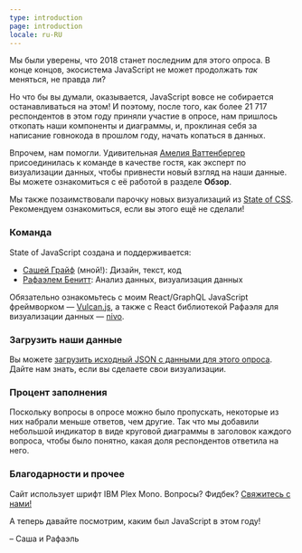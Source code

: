 ```yaml
---
type: introduction
page: introduction
locale: ru-RU
---
```


<span class="first-letter">М</span>ы были уверены, что 2018 станет последним для этого опроса. В конце концов, экосистема JavaScript не может продолжать *так* меняться, не правда ли?

Но что бы вы думали, оказывается, JavaScript вовсе не собирается останавливаться на этом! И поэтому, после того, как более 21 717 респондентов в этом году приняли участие в опросе, нам пришлось откопать наши компоненты и диаграммы, и, проклиная себя за написание говнокода в прошлом году, начать копаться в данных.

Впрочем, нам помогли. Удивительная [Амелия Ваттенбергер](http://wattenberger.com/) присоединилась к команде в качестве гостя, как эксперт по визуализации данных, чтобы привнести новый взгляд на наши данные. Вы можете ознакомиться с её работой в разделе **Обзор**.

Мы также позаимствовали парочку новых визуализаций из [State of CSS](https://2019.stateofcss.com/). Рекомендуем ознакомиться, если вы этого ещё не сделали!

### Команда

State of JavaScript создана и поддерживается:

- [Сашей Грайф](https://twitter.com/sachagreif) (мной!): Дизайн, текст, код
- [Рафаэлем Бенитт](https://twitter.com/benitteraphael): Анализ данных, визуализация данных

Обязательно ознакомьтесь с моим React/GraphQL JavaScript фреймворком — [Vulcan.js](http://vulcanjs.org), а также с React библиотекой Рафаэля для визуализации данных — [nivo](https://nivo.rocks).

### Загрузить наши данные

Вы можете [загрузить исходный JSON с данными для этого опроса](https://www.kaggle.com/sachag/state-of-js-2019). Дайте нам знать, если вы сделаете свои визуализации.

### Процент заполнения

Поскольку вопросы в опросе можно было пропускать, некоторые из них набрали меньше ответов, чем другие. Так что мы добавили небольшой индикатор в виде круговой диаграммы в заголовок каждого вопроса, чтобы было понятно, какая доля респондентов ответила на него.

### Благодарности и прочее

Сайт использует шрифт IBM Plex Mono. Вопросы? Фидбек? [Свяжитесь с нами!](mailto:hello@stateofjs.com)

А теперь давайте посмотрим, каким был JavaScript в этом году!

<span class="conclusion__byline">– Саша и Рафаэль</span>

